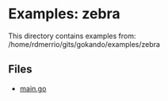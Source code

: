 # Examples: zebra

This directory contains examples from: /home/rdmerrio/gits/gokando/examples/zebra

## Files

- [main.go](main.md)
